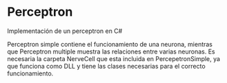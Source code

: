 # Perceptron
Implementación de un perceptron en C#

Perceptron simple contiene el funcionamiento de una neurona, mientras que Perceptron multiple muestra las relaciones entre varias neuronas.
Es necesaria la carpeta NerveCell que esta incluida en PercepetronSimple, ya que funciona como DLL y tiene las clases necesarias para el 
correcto funcionamiento.
